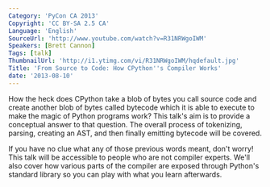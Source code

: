 ```yaml
---
Category: 'PyCon CA 2013'
Copyright: 'CC BY-SA 2.5 CA'
Language: 'English'
SourceUrl: 'http://www.youtube.com/watch?v=R31NRWgoIWM'
Speakers: [Brett Cannon]
Tags: [talk]
ThumbnailUrl: 'http://i1.ytimg.com/vi/R31NRWgoIWM/hqdefault.jpg'
Title: 'From Source to Code: How CPython''s Compiler Works'
date: '2013-08-10'
---
```

How the heck does CPython take a blob of bytes you call source code and create another blob of bytes called bytecode which it is able to execute to make the magic of Python programs work? This talk's aim is to provide a conceptual answer to that question. The overall process of tokenizing, parsing, creating an AST, and then finally emitting bytecode will be covered. 

If you have no clue what any of those previous words meant, don't worry! This talk will be accessible to people who are not compiler experts. We'll also cover how various parts of the compiler are exposed through Python's standard library so you can play with what you learn afterwards.
